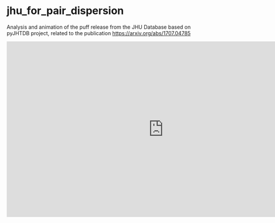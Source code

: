 # jhu_for_pair_dispersion
Analysis and animation of the puff release from the JHU Database based on pyJHTDB project, related to the publication https://arxiv.org/abs/1707.04785

<html><iframe width="854" height="480" src="https://www.youtube.com/6rRt6q-65Iw" frameborder="0" allowfullscreen></iframe></html>

